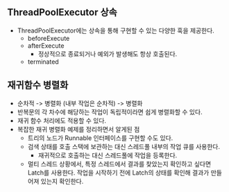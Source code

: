 ## ThreadPoolExecutor 상속

- ThreadPoolExecutor에는 상속을 통해 구현할 수 있는 다양한 훅을 제공한다.
    - beforeExecute
    - afterExecute
        - 정상적으로 종료되거나 예외가 발생해도 항상 호출된다.
    - terminated

## 재귀함수 병렬화

- 순차적 -> 병렬화 (내부 작업은 순차적) -> 병렬화
- 반복문의 각 차수에 해당하는 작업이 독립적이라면 쉽게 병렬화할 수 있다.
- 재귀 함수 처리에도 적용할 수 있다.
- 복잡한 재귀 병렬화 예제를 정리하면서 알게된 점
    - 트리의 노드가 Runnable 인터페이스를 구현할 수도 있다.
    - 검색 상태를 호출 스택에 보관하는 대신 스레드풀 내부의 작업 큐를 사용한다.
        - 재귀적으로 호출하는 대신 스레드풀에 작업을 등록한다.
    - 멀티 스레드 상황에서, 특정 스레드에서 결과를 찾았는지 확인하고 싶다면 Latch를 사용한다. 작업을 시작하기 전에 Latch의 상태를 확인해 결과가 만들어져 있는지 확인한다.
